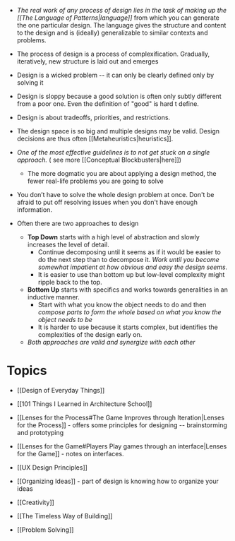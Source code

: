 * *The real work of any process of design lies in the task of making up the [[The Language of Patterns|language]]* from which you can generate the one particular design. The language gives the structure and content to the design and is (ideally) generalizable to similar contexts and problems.
* The process of design is a process of complexification. Gradually, iteratively, new structure is laid out and emerges
* Design is a wicked problem -- it can only be clearly defined only by solving it 
* Design is sloppy because a good solution is often only subtly different from a poor one. Even the definition of "good" is hard t define.
* Design is about tradeoffs, priorities, and restrictions. 
* The design space is so big and multiple designs may be valid. Design decisions are thus often [[Metaheuristics|heuristics]]. 

* *One of the most effective guidelines is to not get stuck on a single approach.* ( see more [[Conceptual Blockbusters|here]])
	* The more dogmatic you are about applying a design method, the fewer real-life problems you are going to solve
* You don’t have to solve the whole design problem at once. Don't be afraid to put off resolving issues when you don't have enough information. 

* Often there are two approaches to design
	* **Top Down** starts with a high level of abstraction and slowly increases the level of detail.
		* Continue decomposing until it seems as if it would be easier to do the next step than to decompose it. *Work until you become somewhat impatient at how obvious and easy the design seems.*
		* It is easier to use than bottom up but low-level complexity might ripple back to the top.
	* **Bottom Up** starts with specifics and works towards generalities in an inductive manner.
		* Start with what you know the object needs to do and then *compose parts to form the whole based on what you know the object needs to be*
		* It is harder to use because it starts complex, but identifies the complexities of the design early on.
	* *Both approaches are valid and synergize with each other*

# Topics
* [[Design of Everyday Things]]
* [[101 Things I Learned in Architecture School]]
* [[Lenses for the Process#The Game Improves through Iteration|Lenses for the Process]] - offers some principles for designing -- brainstorming and prototyping
* [[Lenses for the Game#Players Play games through an interface|Lenses for the Game]] - notes on interfaces. 
* [[UX Design Principles]]
* [[Organizing Ideas]] - part of design is knowing how to organize your ideas

* [[Creativity]]
* [[The Timeless Way of Building]]
* [[Problem Solving]]